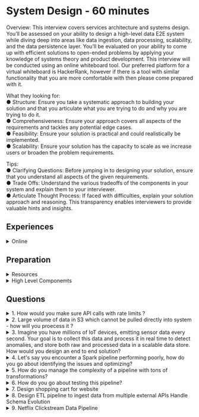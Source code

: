 # System Design - 60 minutes

Overview: This interview covers services architecture
and systems design. You’ll be assessed on your ability to
design a high-level data E2E system while diving deep
into areas like data ingestion, data processing, scalability,
and the data persistence layer. You’ll be evaluated on
your ability to come up with efficient solutions to
open-ended problems by applying your knowledge of
systems theory and product development. This interview
will be conducted using an online whiteboard tool. Our
preferred platform for a virtual whiteboard is HackerRank,
however if there is a tool with similar functionality that you are more comfortable with then please
come prepared with it.

What they looking for:\
● Structure: Ensure you take a systematic approach to building your solution and that you
articulate what you are trying to do and why you are trying to do it.\
● Comprehensiveness: Ensure your approach covers all aspects of the requirements and
tackles any potential edge cases.\
● Feasibility: Ensure your solution is practical and could realistically be implemented.\
● Scalability: Ensure your solution has the capacity to scale as we increase users or
broaden the problem requirements.

Tips:\
● Clarifying Questions: Before jumping in to designing your solution, ensure that you
understand all aspects of the given requirements.\
● Trade Offs: Understand the various tradeoffs of the components in your system and
explain them to your interviewer.\
● Articulate Thought Process: If faced with difficulties, explain your solution approach and
reasoning. This transparency enables interviewers to provide valuable hints and insights.



## Experiences

<details>
<summary> Online </summary>

- You have to track user metrics - how will you develop solution for it - real time vs batch discussion 
Prev Project discussions - data modelling - data collection - transformation - where we will write them? what metrics on real time what batch ? what frequency? - dashboard refresh - frequency 
streaming focussed than batch(Manish Kumar Youtube)

(Blind)
- For system design interview. Question was something like hosting a service then backend db design for services and analytics design for data getting logged.
- Business round was more like business use case specific if there is drop in sales. How will you figure out? What data sources to look for ? Then what will be steps.
- Managerial round was on day to day activities. What’s the architecture? How do you handle conflicts? What were initiatives? What mistakes you made? What did you learn from those?

</details>


## Preparation 

<details>
    <summary>  Resources  </summary>

1. [System Design for Data]([https://www.youtube.com/watch?v=OWeQ_gCNe4k) 
2. System design Interview by Alex - Book
3. Design Data Intensive Application - Book
4. Youtube Videos - Arpit Bhayani, Gaurav Sen 
5. [Medium (Read) - Streamimg Data Pipeline](https://medium.com/@seancoyne/data-engineering-practice-system-design-question-and-solution-streaming-ad32562ba954)


### Videos 
1. [Building a data platform with open source: A $1M+ cost-saving journey](https://www.youtube.com/watch?v=WdQ1hlK57Ys)
</details>


<details>
    <summary>  High Level Componemts </summary>


Let's say you have to Design an e-commerce platfrom related to data side

- Clarify what you are trying to make 
    - What does e-commerce means ? Nykaa, Amazon
    - Are you asking to build transactional or analytical system?
    - Who will be the end consumer?
    - What is the scale of data, what is anticipated scale in upcoming 6 months or a year?
    - Existing systems or services which I should be aware of ?
    - What is the type of data? - Structured, unstructured, semi-structured?
    - Most important feature which I should start with ?

<h4> Back of envelope estimations </h4>

- Scale 
    - Power of 2 
        - 1 Kb 
        - 1 Mb 
        - 1 GB
        - 1 TB
        - 1 PB

- Latency - Microservices 
    - sending data over networks - compression(Json/Protobuff) - encoding (DDIA book)
    - Compression 
    - Multi region copy latency will matter

- Availability 
    - Pipeline criticality - no downtime - 99%
    - Pipeline Uptime
    - Tier 1, Tier 2, Tier 3 - Exception, ROllback implementation 

- Calculate storage requirements 
    - Total Data volume on a daily basis if you can tell
    - no of total users 
    - DAU or MAU 
    - Always round off the number to nearest 100
    - Daily 200 GB for 1 year = 200 * 400 = 8 * 10^4 = 80000 GB = 80 TB Data 
    - How much time you want to keep the data ? Purge? cold system? 
    - no. of seconds in a day ?

<h4> High Level Design - Draw.io </h4>

- Test Cases (CICD)
    
- Input 
    - Data Format
    - Frequency 
    - Schema Evolution (API data specially)
    - PII data or normal data (Governance/Encryption)

- Business Use Case
    - Metrics to track - promotional activity - inventory ? shelf? 
    - How freq will you track ? Batch or real time? 
    - SLA (how much time will you take - 4 hours- rollback)

- Output
    - Target System 
    - Data Retention 
    - Refresh Frequency 
    - Historical Data  

**Summary**
1. Real Time Analytics 
2. Historical Analysis 
3. Scalability (Data + Processing)
4. Flexible data model

<h4> Building a solution </h4>

Incoming Data Sources 
1. API 
2. DB (SQL/ No SQL)
3. Files

- There can be a system that can pick from API and put into KAFKA or can also put directly from API to KAFKA in real time. 
- 6 hour sync in DB -> S3(Raw Layer) -> How will you pull data into S3? what will be Partitioning strategy? 
- Processing Layer -> (Medallion Architecture)
    - Metrics 1 - Near Real time (FLINK/ Spark Streaming) -> will go to Kafka -> UI (superset) or Dashboard
    - Metric 2 - incremental data (hourly or daily folder) after 6 hour sync -> Snowflake DWH (transient or permanent table / view materialised or normal) or go back to No SQL 
    - Business Usecase 
    - Data Modelling is done one time - Fact and dimension writing - distinct values in dimension - snapshot 
 
1. Why Kafka ?
2. Why SQL, No SQL?
3. Ingestion Layer - Pull Data 
4. Scheduling - Cron/ Airflow 
5. CI/CD (Gitlab/ Code coverage/ Test Cases/ Roll Back)
6. Exception Handling (on whole system, Trade off, Fault Tolerance, roll back )


### Drill Down 
1. API 
- Microservices 
- Event Driven Architecture 
- Pull/ Push Mechanisam 
- Authentication (JWT, SAML)
- Design Pattern -> LLD
- LLD (object , class interaction) how will you pull data from API or Files?
- Async Programming (very infreq, multi processing, multi threading)

2. Database (Most Focus)
- SQL, No SQL
- DB Internals 
- Volume Challenges (if volume is increasing day by day where to keep data DB or DWH)
- Optimization - Query and DB 
- Indexing/ Sharding/ Caching/ Materialized view - which column and what indexing
- ACID 
- CAP Theorem
- Constraints/ Normalization/ Denormalization
- Leader Follower Architecture 
- Connection Pull 

3. File Type 
- Parquet/ORC/CSV - which you have used why? what optimizations?
- structured vs unstructured( how will you process, schema evolution)
- Hudi, Iceberg, Delta Table 

4. S3 (80 TB per year - where should we keep? Business - how much do they need?)
- Cost Analysis 
    - Amazon - starting orders in cache - earlier year they keep in different layer 
    - Logs - Purge because volume is too much - 6 months - machine generated 
- DataLake vs Delta Lake 
- Data at Rest Encryption 
- Partitioning (File and DB)

5. Kafka 
- Backpressure 
- offset management ( where it is stored, how, how can we bring it back)
- Broker/ Producer/ Consumer 
- Kafka Connect 
- Topic and its management(why, when replication)
- Auto Commit and Linger Time 
- Exactly once record process( Failure overcome, so that it is dropped, how kafka manages this? there should be no duplication, how will you resolve this?)
- Failure Overcome 
- Replication 

6. Spark Streaming 
If you will you use Kafka , you need streaming, either you use Microservice Architecture or Flink 
- Flink vs Spark Streaming 
    - Late Data Arrival
    - Sliding window 
    - Checkpointing
    - commits
    - stateful vs stateless
    - event time - one semantics at the time of generation - when data arrived or producer system generated data and why, fault tolerance
    - Fault Tolerance  Question: You have Kafka with retention of 6 hour for logs - Failure of Spark Streaming, retention is over- now how will you ensure logs are there? will you increase retention? - linked in post suggested 3 days - but kafka cluster will be full
    - Performance optimization 
    
7. Processing layer (Not much focus here)
- Dimensional Modelling 
- Lakehouse Architecture 


8. Spark 
- on which platform will you run this ?
- data transformation
- all questions


9. Medallion Architecture
- GOLD Layer 
    - PII data (RBAC Permission) row level and column level 
    - How will you put encryption - UDF in spark - Encryption logic - how to decrypt 
    - Unity Catalog( Databricks)
    

Dimension Modelling 
- ER diagram Practice 
- Fact and Dimension Table 
- Ecommerce (user, sales, inventory)
- Ride sharing App 
- Finance Domain (credit card details) 
- Health Domain 

10. Scheduling/ Orchestration 
- Airflow 
- Internal Working 
- Type of executor 
- DAG/ TASK
- operators/ Sensor
- Custom operator 
- Xcom
- Backfill 
- Pools
- Automation/ Microservices

11. Docker & Kubernetes 


Not Required
- Login management 
- CDN 
- Tokenisation 
- Maps 
- Ride Sharing on Data Side not on Application Side 

</details>


## Questions 

<details>
<summary> 1. How would you make sure API calls with rate limits ? </summary>

</details>

<details>
<summary>2. Large volume of data in S3 which cannot be pulled directly into system - how will you proecess it ? </summary>

</details>


<details>
<summary> 3. Imagine you have millions of IoT devices, emitting sensor data every second. Your goal is to collect this data and process it in real time to detect anomalies, and store both raw and processed data in a scalable data store. How would you design an end to end solution? </summary>

Questions that can be asked [5min - 10 min]

1. Main goal anomaly detection or other analytics needs (predictive maintenance, user behaviour analyis?)
2. Is data structured, semi-structured or unstructured?
3. Data comes in at constant rate or are there spikes in data ? 
4. Need to implement data encryption at rest or in transit?
5. Are there any specific compliance or regulatory requirements for storing sensor data, such as GDPR, HIPPA ?
6. How many devices do you expect initially, how quickly will that number grow? 

</details> <!-- Question 3. -->

<details>
<summary> 4. Let's say you encounter a Spark pipeline performing poorly, how do you go about identifying the issues and optimizing?</summary>

- Step 1: Understand the Symptoms
    Start by identifying the exact issue:
    1. Is the job slow overall or just certain stages?
    2. Is it failing or just taking too long?
    3. Is it CPU-bound, memory-bound, or I/O-bound?

    You can use:
    1. Spark UI (local or in your cluster manager like YARN/EMR/Databricks)
    2. Logs (driver and executor logs)
    3. Metrics dashboards (e.g., Ganglia, CloudWatch, Prometheus)

- Step 2: Profile the Spark Job
    Inspect the Spark UI:
    1. Stages & Tasks: Look for skewed stages, long-running tasks, or failed ones.
    2. Shuffle & Spill: Excessive shuffle and disk spill are red flags.
    3. Job DAG: Check if it's too complex or has unnecessary stages.
    4. Task Distribution: Are all cores utilized? Are some executors idle?

- Step 3: Review the Code and Transformations
    Look for:
    1. Wide transformations like groupBy, join, distinct, repartition — these trigger shuffles.
    2. UDFs — especially Python UDFs in PySpark — which are black-boxes to Spark.
    3. Collect or broadcast misuse.
    4. Unnecessary caching or missing persistence.

- Step 4: Check Data Issues
    1. Data Skew: One or a few keys have too much data (e.g., one country has 90% of rows). Fix via:
    - Salting the key
    - Aggregating before joining
    2. Small files: Can lead to too many tasks. Coalesce or compact beforehand.
    3. Data size: Check partition sizes — aim for 100–200MB per partition.

- Step 5: Tune Spark Configurations
    1. Memory Usage:
    - By default split, execution (for computation) and storage (for caching data)
    - Increase executor memory or storage fraction `(spark.executor.memory, spark.memory.storageFraction)`
    - Also, check spark.executor.memory to set the memory per executor—make sure it fits within your cluster’s node capacity.
    2. Parallelism:
        - Set `spark.sql.shuffle.partitions` appropriately (not default 200 for big data) based on your data size and cluster resources.
        - Tune `spark.default.parallelism`
        - 2-4 tasks per CPU core
        - How many cores are available in your cluster?
    3. Executor and Driver Settings: 
        - Set spark.executor.cores and spark.executor.instances to control how many executors run and how many cores each uses.
        For example, if a node has 16 cores, you might set 5 cores per executor to leave room for OS and other processes.
        - The driver (spark.driver.memory) also needs enough memory, especially for collecting results or running heavy operations.
    3. Garbage Collection: Long GC pauses can kill performance.
    4. Broadcast joins:
    If one side of a join is small (<10MB), enable broadcast joins
    Manually broadcast if Spark doesn’t auto-detect

Step 6: Infrastructure Considerations
Are your executors under-provisioned?
Is auto-scaling working effectively?
Are disk or network IO bottlenecks showing up in metrics?

- Step 7: Iterate & Test
    - After each change, re-run and compare:
        1. Job duration
        2. Shuffle size
        3. Stage/task run times
        4. Executor utilization

</details> <!-- Question 4. -->

<details>
<summary> 5. How do you manage the complexity of a pipeline with tons of transformations? </summary>
</details> <!-- Question 5. -->

<details>
<summary> 6. How do you go about testing this pipeline? </summary>
</details> <!-- Question 6. -->


<details>
<summary> 7. Design shopping cart for website </summary>

1. What is the user count ? 500 K 
2. Active user count ? 100K
    - system needs to be scalable 
3. Traffic spikes in the year or month? 
4. Stateless or stateful (state is maintained on refresh) - cart should be stateful 
5. Region (US, Europe, APAC) for data governance 
6. On prem, on cloud 

### Design 
 
- Load balancer for spikes 
- AutoScaling for compute 

- caching mechanism 
    1. Redis caching, a database with large cache, super performant 
        - Cons manage an extra component and cost
- VPC router - will route to the right region 

Data Pipeline for 
1. Data Source 
2. Batch or Live 
3. Frequency ? 
4. Data Size 
   - 450 GB /month 
5. Already have an system in place? you need to move to cloud from spark
6. Data customers? 
    - BI users
    - DS (ML model)
    - Operational User 

Design 
1. Landing Area - S3 - all data comes here
2. Spark based processing system in AWS? 
3. Store in S3 again 
4. Snowflake - serverless for SQL part 
5. Notebooks for ML people 
6. Orchestration - Airflow 

</details>  <!-- Question 7. -->

<details>
<summary> 8. Design ETL pipeline to ingest data from multiple external APIs 
Handle Schema Evolution </summary>

Airflow @daily vs @once triggered 
Slow sql to optimize
failure handling, retry logic , partitioning 
how will you handle large file in GBs
asked to find top 10 user by event frequency - constraint was optimized for memory
what if streaming data type change mid way
generator functions 

System Design 
Real time Data Pipeline for click stream events 
Ensure fault toleranc 
where deduplication logic 
store 1 billion records 
z ordering 

Behaviour 
- You take full ownership of failing project 
- What do you if deadline is missed because of your code 

</details>

<details>
<summary> 9. Netflix Clickstream Data Pipeline</summary>

[Design Data pipeline for Netflix metrics monitoring for click stream or playback data](https://www.youtube.com/watch?v=53tcAZ6Qda8)

### Product Metrics

#### Questions 
1. What metrics are you looking for? You have to define
    - User engagement from click stream 
        - User churn - if they are not visiting, what is their interest
        - Path Analysis - navigation path customer is taking 
          - set a target that they will click on the promotion 
          - what is blocking them? is it too long mey be 7-8 clicks?
        - Behavior Profiling - 
    - Playback
        - trending series
        - when they click on pause? because most people binge watch if it is interesting 
        - time it take for a user to watch 1 hour show may be they are taking 3 hours, can use this for recommendation
2. Keep the solution Generic - do you want to use some specific technologies?

### Pipeline Design 

1. Data Capture 
2. Streaming/Batch 
3. Processing 
4. Storage 
5. Analytics

6. Metrics 
   - Number of subscribers = 200M 
   - 50% Active Daily = 100 M
   - 1 day = 100k seconds
   - 1 day = 100M/100k = 1000 users/sec , cannot assume for every sec 
   - 80% traffic-20 of time rule = 100M users/20K sec = 5000 users/sec
   - user generate 10 events per sec = 50K events per sec - this can be more than this when a popular series come in - traffic spikes 

- Geographical distribution is something we should take into account for Netflix's scale -> Cloud front distribution

- Push and pull models 
    - Push - agents running on server - quickly overwelhm your infra - you don't have to pull
    - Pull - You decide when you want to poll for more data, your insights might be lost sometimes if you are polling late - timing is critical for some promotions

- API Gateway - where servers can push data to 
- Lambda -> you can collect and preprocess data 
- Kakfa -> has buffer, if consumer is not online it can pick up - can store data for max 7 days
- Spark -> distributed computing platform - spark streaming module which can plug into Kafka to extract data - works in microbatches not sub sec latency 
- Flink -> real time distributed computing platform - milli second latency
- DataLake Why? 
    - Store in ObjectStore 
    - Raw Layer 
    - Processed 
    - Need data stored over time - for analytics 
    - in S3 you can run queries directly using Athena, straightway 
    - After Flink you can put in NO SQL DB like Dyanamo DB - no schema - fast read/writes 
    - If you use Relational DB for storing it will be the bottleneck - pipeline will be as fast as DB 

1. What is the difference between row based file format & columnar file format? And why columnar-based file formats such as parquet or orc are favoured for analytics?
    - Row-Based File Formats store data in a sequential, row-by-row manner. Think of it like a spreadsheet where each row represents a complete record, and all the values for that record (across all columns) are stored together. Examples include CSV, JSON, and traditional relational database storage formats. When you read data from a row-based format, you typically access all the columns for a given row at once, even if you only need a subset of the data.

    - Columnar File Formats, on the other hand, store data by column rather than by row. Each column's data is stored together, separate from the other columns. Formats like Apache Parquet and ORC (Optimized Row Columnar). When you read from a columnar format, you can efficiently access just the specific columns you need without loading the entire dataset into memory.

    - Key Differences
        1. `Storage Organization`: Row-based formats keep all data for a single record together, while columnar formats group data by column, allowing for more efficient access to specific fields across many records.
        2. `Read Efficiency`: In row-based formats, querying a single column often means scanning through entire rows, loading unnecessary data. Columnar formats let you read only the columns you're interested in, which is much faster for analytical queries.
        3. `Compression`: Columnar formats often achieve better compression because data within a `single column tends to be more similar (e.g., a column of dates or numbers)` compared to `mixed data types in a row`. This reduces storage size and speeds up data transfer.
        4. `Write Performance`: `Row-based formats are generally better for write-heavy workloads` (like transactional systems) because `appending a new record is straightforward`. Columnar formats can be `slower for writes since data needs to be organized by column`.
    
    - Why Columnar Formats Like Parquet and ORC Are Favored for Analytics
        which often involve aggregating or analyzing specific columns across large datasets (think data warehouses or big data processing). Here's why they shine in this context:

        1. Selective Column Access: target only a subset of columns (e.g., summing sales figures or filtering by date). Columnar formats allow systems to read just the relevant columns, skipping irrelevant data, which drastically reduces I/O and speeds up query execution.
        2. Better Compression and Encoding: Since columnar data is more homogeneous, it compresses better using techniques like run-length encoding or dictionary encoding. For example, Parquet and ORC can store repeated values efficiently, saving space and improving read performance.
        3. Partitioning and Predicate Pushdown: Formats like Parquet support metadata and partitioning, enabling query engines (like Apache Spark or Hive) to skip entire chunks of data that don't match query conditions. This means less data is scanned, further boosting performance.
        4. Scalability for Big Data: In distributed systems, columnar formats work well with parallel processing frameworks. They allow tasks to be split by column or data block, making it easier to handle massive datasets efficiently.
       
        In contrast, `row-based formats are more suited for transactional systems (OLTP) where entire records are frequently inserted, updated, or retrieved as a whole`.

2. Different compression techniques such as snappy, biz2 and LZO. And which one to choose?
    Compression techniques are used to reduce the size of data, which helps save storage space and can speed up data transfer or processing, especially in big data environments. Each method has trade-offs in terms of `compression ratio (how much it reduces size)`, `speed of compression/decompression`, and `computational overhead`.
    1. Snappy:
        - Snappy is a compression library developed by Google, designed for high-speed compression and decompression with a `focus on low latency`. It `prioritizes speed `over achieving the smallest possible file size.
        - Compression Ratio: Moderate. It doesn't compress data as tightly as some other algorithms, but it still reduces size significantly for many data types.
        - Speed: Very fast for both compression and decompression, making it ideal for real-time or near-real-time applications.
        - Use Case: Often used in big data frameworks like Apache Hadoop, Spark, and Kafka, where quick compression/decompression is critical during data processing or streaming.
        - CPU Usage: Relatively low, as it avoids complex algorithms to maintain speed.`
    2. Bzip2:
        Bzip2 is a compression algorithm that uses the Burrows-Wheeler transform and Huffman coding to achieve high compression ratios. It’s `more focused on minimizing file size` than on speed.
        - Compression Ratio: High. It typically produces smaller files compared to Snappy or LZO, especially for text-heavy data.
        - Speed: Slower for both compression and decompression compared to Snappy or LZO. 
        - Use Case: Suitable for scenarios where storage space is a primary concern and speed is less critical, such as archiving data or compressing files for long-term storage.
        - CPU Usage: Higher than Snappy or LZO due to its complex algorithm, which can be a bottleneck in resource-constrained environments.
    3. LZO (Lempel-Ziv-Oberhumer):
        - LZO is a lightweight compression algorithm focused on speed, similar to Snappy, but with a slightly different balance between compression ratio and performance.
        - Compression Ratio: Moderate, often comparable to Snappy, though it can vary depending on the data type. It’s generally not as tight as Bzip2.
        - Speed: Very fast decompression, often faster than Snappy, but compression speed can be slightly slower than Snappy in some cases.
        - Use Case: Commonly used in real-time systems or embedded environments `where decompression speed is critical`, such as in file systems (e.g., SquashFS) or data transfer protocols.
        - CPU Usage: Low to moderate, designed to be lightweight and efficient even on less powerful hardware.
        
        Which One to Choose?
        - Choose Snappy if you’re working in a big data or analytics environment (e.g., with Hadoop, Spark, or Kafka) where speed is critical, and you’re dealing with frequent read/write operations. Snappy is often the default choice for columnar file formats like Parquet or ORC in these systems because it balances speed and compression well for intermediate data processing. It’s ideal when you need low latency and can afford slightly larger file sizes.
        - Choose Bzip2 if your `primary goal is to minimize storage space` and you’re not constrained by time or CPU resources. 
        - Choose LZO if you need extremely fast decompression and are working in a system where read performance is more important than write performance.
    
    - Additional Considerations
        1. Data Type: The effectiveness of each algorithm can depend on the nature of your data. For example, Bzip2 excels with text data due to its ability to exploit patterns, while Snappy and LZO are more general-purpose.
        2. Framework Compatibility: If you’re using tools like Apache Spark or Hadoop, check their default or recommended compression codecs. Snappy is widely supported and often the default in these ecosystems for a reason.
        3. Splittability: In distributed systems, ensure the compression method supports splitting compressed files for parallel processing. Snappy and LZO are typically splittable when used with formats like Parquet, while Bzip2 is splittable by design but slower, which might negate the benefit.

</details>